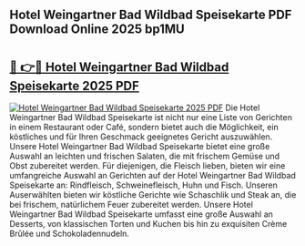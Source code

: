 ## Hotel Weingartner Bad Wildbad Speisekarte PDF Download Online 2025 bp1MU

# <h2><a href="http://gc9g1wm.nevu.top/?p=Hotel+Weingartner+Bad+Wildbad+Speisekarte">🔗 👉🔴 Hotel Weingartner Bad Wildbad Speisekarte 2025 PDF</a></h2>

[![Hotel Weingartner Bad Wildbad Speisekarte 2025 PDF](https://i.imgur.com/dBaPXMq.png)](http://gc9g1wm.nevu.top/?p=Hotel+Weingartner+Bad+Wildbad+Speisekarte)
Die Hotel Weingartner Bad Wildbad Speisekarte ist nicht nur eine Liste von Gerichten in einem Restaurant oder Café, sondern bietet auch die Möglichkeit, ein köstliches und für Ihren Geschmack geeignetes Gericht auszuwählen. Unsere Hotel Weingartner Bad Wildbad Speisekarte bietet eine große Auswahl an leichten und frischen Salaten, die mit frischem Gemüse und Obst zubereitet werden. Für diejenigen, die Fleisch lieben, bieten wir eine umfangreiche Auswahl an Gerichten auf der Hotel Weingartner Bad Wildbad Speisekarte an: Rindfleisch, Schweinefleisch, Huhn und Fisch. Unseren Auserwählten bieten wir köstliche Gerichte wie Schaschlik und Steak an, die bei frischem, natürlichem Feuer zubereitet werden. Unsere Hotel Weingartner Bad Wildbad Speisekarte umfasst eine große Auswahl an Desserts, von klassischen Torten und Kuchen bis hin zu exquisiten Crème Brûlée und Schokoladennudeln.
